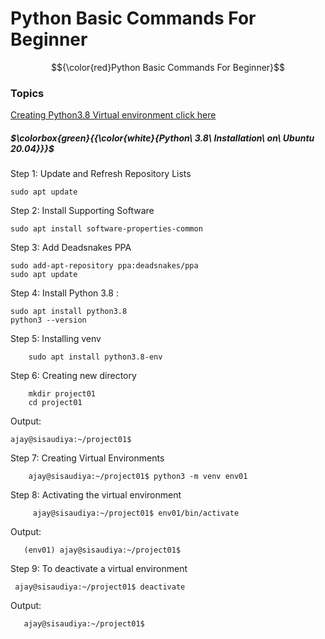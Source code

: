 # Python Basic Commands For Beginner

$${\color{red}Python Basic Commands For Beginner}$$

### Topics

  [Creating Python3.8 Virtual environment click here](#virtual_env) <br />


<a name="virtual_env"></a>
##### $\colorbox{green}{{\color{white}{Python\ 3.8\ Installation\ on\ Ubuntu 20.04}}}$

Step 1: Update and Refresh Repository Lists


	sudo apt update
	
	
Step 2: Install Supporting Software


	sudo apt install software-properties-common
	
	
Step 3: Add Deadsnakes PPA	

	
	sudo add-apt-repository ppa:deadsnakes/ppa
	sudo apt update
	
	
Step 4: Install Python 3.8 : 


	sudo apt install python3.8
	python3 --version	
	
	
Step 5: Installing venv 

        sudo apt install python3.8-env
	
Step 6: Creating new directory

        mkdir project01
        cd project01
	
Output: 

	ajay@sisaudiya:~/project01$
	
	
Step 7: Creating Virtual Environments

        ajay@sisaudiya:~/project01$ python3 -m venv env01
        

             
Step 8: Activating the virtual environment

         ajay@sisaudiya:~/project01$ env01/bin/activate  


Output: 

       (env01) ajay@sisaudiya:~/project01$
       
       
Step 9: To deactivate a virtual environment

	 ajay@sisaudiya:~/project01$ deactivate  

Output: 

       ajay@sisaudiya:~/project01$ 
